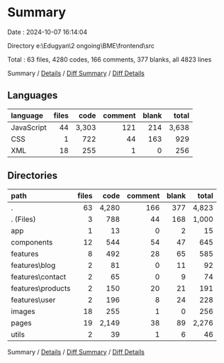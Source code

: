 # Summary

Date : 2024-10-07 16:14:04

Directory e:\\Edugyan\\2 ongoing\\BME\\frontend\\src

Total : 63 files,  4280 codes, 166 comments, 377 blanks, all 4823 lines

Summary / [Details](details.md) / [Diff Summary](diff.md) / [Diff Details](diff-details.md)

## Languages
| language | files | code | comment | blank | total |
| :--- | ---: | ---: | ---: | ---: | ---: |
| JavaScript | 44 | 3,303 | 121 | 214 | 3,638 |
| CSS | 1 | 722 | 44 | 163 | 929 |
| XML | 18 | 255 | 1 | 0 | 256 |

## Directories
| path | files | code | comment | blank | total |
| :--- | ---: | ---: | ---: | ---: | ---: |
| . | 63 | 4,280 | 166 | 377 | 4,823 |
| . (Files) | 3 | 788 | 44 | 168 | 1,000 |
| app | 1 | 13 | 0 | 2 | 15 |
| components | 12 | 544 | 54 | 47 | 645 |
| features | 8 | 492 | 28 | 65 | 585 |
| features\\blog | 2 | 81 | 0 | 11 | 92 |
| features\\contact | 2 | 65 | 0 | 9 | 74 |
| features\\products | 2 | 150 | 20 | 21 | 191 |
| features\\user | 2 | 196 | 8 | 24 | 228 |
| images | 18 | 255 | 1 | 0 | 256 |
| pages | 19 | 2,149 | 38 | 89 | 2,276 |
| utils | 2 | 39 | 1 | 6 | 46 |

Summary / [Details](details.md) / [Diff Summary](diff.md) / [Diff Details](diff-details.md)